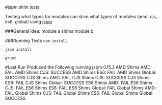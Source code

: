 #jspm shim tests

Testing what types for modules can shim what types of modules (amd, cjs, es6, global) using [jspm](http://jspm.io/)

###General Idea:
module a shims module b

###Running Tests
`npm install`

`jspm install`

`grunt`

#Last Run Produced the Following running jspm 0.15.3
AMD Shims AMD: FAIL
AMD Shims CJS: SUCCESS
AMD Shims ES6: FAIL
AMD Shims Global: SUCCESS
CJS Shims AMD: FAIL
CJS Shims CJS: SUCCESS
CJS Shims ES6: FAIL
CJS Shims Global: SUCCESS
ES6 Shims AMD: FAIL
ES6 Shims CJS: FAIL
ES6 Shims ES6: FAIL
ES6 Shims Global: FAIL
Global Shims AMD: FAIL
Global Shims CJS: FAIL
Global Shims ES6: FAIL
Global Shims Global: SUCCESS
